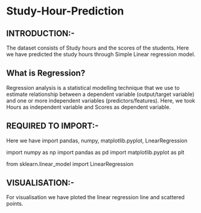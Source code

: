 # Study-Hour-Prediction

## INTRODUCTION:-

The dataset consists of Study hours and the scores of the students. Here we have predicted the study hours through Simple Linear regression model.
## What is Regression?
Regression analysis is a statistical modelling technique that we use to estimate relationship between a dependent variable (output/target variable) and one or more independent variables (predictors/features).
Here, we took Hours as independent variable and Scores as dependent variable.

## REQUIRED TO IMPORT:-

Here we have import pandas, numpy, matplotlib.pyplot, LnearRegression

import numpy as np
import pandas as pd
import matplotlib.pyplot as plt

from sklearn.linear_model import LinearRegression

## VISUALISATION:-

For visualisation we have ploted the linear regression line and scattered points.

